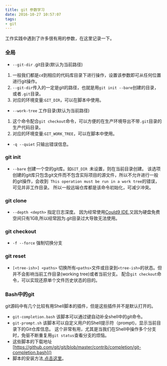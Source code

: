 ```yaml
---
title: git 参数学习
date: 2016-10-27 10:57:07
tags: 
- git
---
```

工作实践中遇到了许多很有用的参数，在这里记录一下。
### 全局
* `--git-dir` .git目录(默认为当前路径)  
1. 一般我们都是`cd`到相应的代码库目录下进行操作，设置该参数即可从任何位置进行git操作。
2. `--git-dir`传入的一定是git的路径，也就是用`git init --bare`创建的目录，或者`.git`目录。
3. 对应的环境变量:`GIT_DIR`，可以在脚本中使用。 

* `--work-tree`  工作目录(默认为当前路径)
1. 这个命令配合`git checkout`命令，可以方便的在生产环境导出不带`.git`目录的生产代码目录。
2. 对应的环境变量:`GIT_WORK_TREE`，可以在脚本中使用。

* `-q --quiet` 只输出错误信息。

### git init 
* `--bare` 创建一个空的git库。如`GIT_DIR `未设置，则在当前目录创建。
    该选项创建的git库只包含git文件而不包含实际项目的源文件，所以不允许进行一般的git操作，会收到` This operation must be run in a work tree`的错误，可见并非工作目录。
    所以一般远端仓库都是该命令初始化，可减少冲突。

### git clone
* `--depth <depth>` 指定日志深度。
    因为经常使用[Could9 IDE](http://c9.io),又因为硬盘免费空间只有1GB,所以经常因为.git目录过大导致无法使用。 

### git checkout
* `-f
--force` 强制切换分支

### git reset
* `[<tree-ish>] <paths>` 切换所有`<paths>`文件或目录到`<tree-ish>`的状态。但并不会影响当前工作目录(working tree)或者当前分支。
配合`git checkout`命令，可以实现还原单个文件历史状态的目的。

### Bash中的git
git源码中有几个比较有用Shell脚本的插件，但是这些插件并不是默认打开的。
* `git-completion.bash` 该脚本可以通过<tab>键自动补全shell中的git命令。
* `git-prompt.sh` 该脚本可以自定义用户的Shell提示符（prompt)，显示当前目录下的Git仓库信息。
这个非常有用，尤其是当我们在Shell中操作多个分支时，免驱不断重复用`git status`查看分支的烦恼。
* 这些脚本的下载地址[https://github.com/git/git/blob/master/contrib/completion/git-completion.bash]()
* 脚本的安装方法,[点击这里](https://git-scm.com/book/zh/v2/%E5%85%B6%E5%AE%83%E7%8E%AF%E5%A2%83%E4%B8%AD%E7%9A%84-Git-Bash-%E4%B8%AD%E7%9A%84-Git)。

